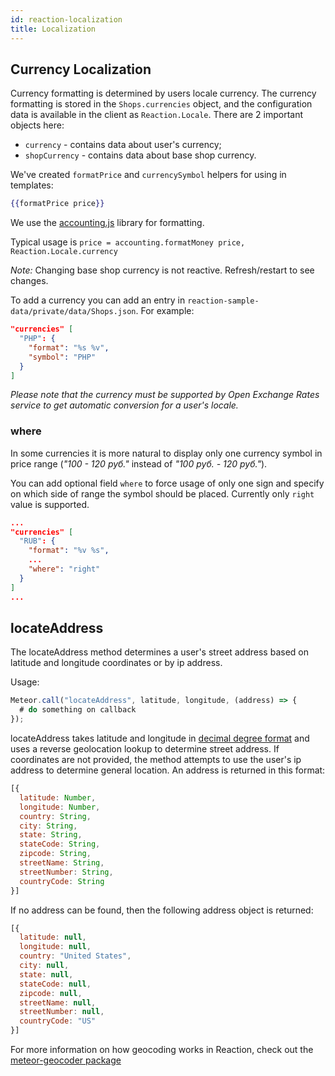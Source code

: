 ```yaml
---
id: reaction-localization
title: Localization
---
```

    
## Currency Localization

Currency formatting is determined by users locale currency. The currency formatting is stored in the `Shops.currencies` object, and the configuration data is available in the client as `Reaction.Locale`. There are 2 important objects here:

- `currency` - contains data about user's currency;
- `shopCurrency` - contains data about base shop currency.

We've created `formatPrice` and `currencySymbol` helpers for using in templates:

```handlebars
{{formatPrice price}}
```

We use the [accounting.js](https://openexchangerates.github.io/accounting.js/) library for formatting.

Typical usage is `price = accounting.formatMoney price, Reaction.Locale.currency`

_Note:_ Changing base shop currency is not reactive. Refresh/restart to see changes.

To add a currency you can add an entry in `reaction-sample-data/private/data/Shops.json`. For example:

```json
"currencies" [
  "PHP": {
    "format": "%s %v",
    "symbol": "PHP"
  }
]
```

_Please note that the currency must be supported by Open Exchange Rates service to get automatic conversion for a user's locale._

### where

In some currencies it is more natural to display only one currency symbol in price range (_"100 - 120 руб."_ instead of _"100 руб. - 120 руб."_).

You can add optional field `where` to force usage of only one sign and specify on which side of range the symbol should be placed. Currently only `right` value is supported.

```json
...
"currencies" [
  "RUB": {
    "format": "%v %s",
    ...
    "where": "right"
  }
]
...
```

## locateAddress

The locateAddress method determines a user's street address based on latitude and longitude coordinates or by ip address.

Usage:

```js
Meteor.call("locateAddress", latitude, longitude, (address) => {
  # do something on callback
});
```

locateAddress takes latitude and longitude in [decimal degree format](https://en.wikipedia.org/wiki/Decimal_degrees) and uses a reverse geolocation lookup to determine street address. If coordinates are not provided, the method attempts to use the user's ip address to determine general location. An address is returned in this format:

```js
[{
  latitude: Number,
  longitude: Number,
  country: String,
  city: String,
  state: String,
  stateCode: String,
  zipcode: String,
  streetName: String,
  streetNumber: String,
  countryCode: String
}]
```

If no address can be found, then the following address object is returned:

```js
[{
  latitude: null,
  longitude: null,
  country: "United States",
  city: null,
  state: null,
  stateCode: null,
  zipcode: null,
  streetName: null,
  streetNumber: null,
  countryCode: "US"
}]
```

For more information on how geocoding works in Reaction, check out the [meteor-geocoder package](https://github.com/aldeed/meteor-geocoder)
